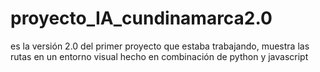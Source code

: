 # proyecto_IA_cundinamarca2.0
es la versión 2.0 del primer proyecto que estaba trabajando, muestra las rutas en un entorno visual hecho en combinación de python y javascript
